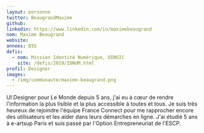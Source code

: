 ```yaml
---
layout: personne
twitter: BeaugrandMaxime
github:
linkedin: https://www.linkedin.com/in/maximebeaugrand
nom: Maxime Beaugrand
website: 
annees: DIG
defis: 
  - nom: Mission Identité Numérique, DINSIC
    site: /defis/2019/IDNUM.html
profil: Designer
images:
  - /img/communaute/maxime-beaugrand.png
---
```

UI Designer pour Le Monde depuis 5 ans, j'ai eu à cœur de rendre l'information la plus lisible et la plus accessible à toutes et tous. Je suis très heureux de rejoindre l'équipe France Connect pour me rapprocher encore des utilisateurs et les aider dans leurs démarches en ligne. J'ai étudié 5 ans à e-artsup Paris et suis passé par l'Option Entrepreneuriat de l'ESCP.    
